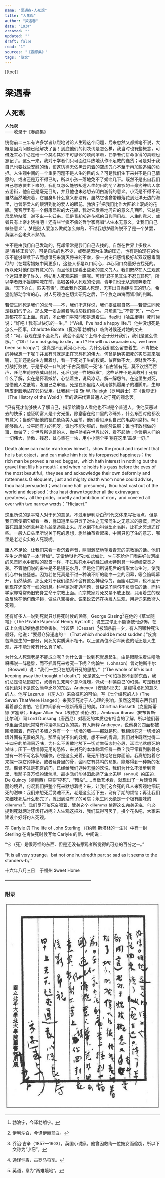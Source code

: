 ```yaml
---
name: "梁遇春-人死观"
title: "人死观"
author: "梁遇春"
date: "1930"
created: ""
updated: ""
draft: false
read: "1"
sources: "《春醪集》"
tags: "散文"
---
```


[[toc]]

# 梁遇春

## 人死观

**人死观**  
——收录于《春醪集》

恍惚前二三年有许多学者热烈地讨论人生观这个问题，后来忽然又都搁笔不说，大概是因为问题已经解决了罢！到底他们的判决词是怎么样，我当时也有些概念，可借近来心中总是给一个莫名其妙不可思议的烦闷罩着，把学者们拼命争得的真理也忘记了。这么一来，我对于学者们只可面红耳热地认作不足教的蠢货；可是对于我自己也要找些安慰的话，使这彷徨无依黑云包着的空虚的心不至于再加些追悔的负担。人生观中间的一个重要问题不是人生的目的么？可是我们生下来并不是自己情愿的，或者还是万不得已的，所以小孩一落地免不了娇啼几下。既然不是出自我们自己意志要生下来的，我们又怎么能够知道人生的目的呢？湘鄂的土豪劣绅给人拿去游街，他自己是毫无目的，并且他也未必想去明白游街的意义。小河是不得不流自然而然地流着，它自身却什么意义都没有，虽然它也曾带瓣落花到汪洋无边的海里，也曾带爱人的眼泪到他的爱人的眼前。勃浪宁[^1]把我们比作大匠轮上滚成的花瓶。我客厅里有一个假康熙彩的大花瓶，我对它发呆地问它的意义几百回，它总是呆呆地站着，说不出一句话来。但是我却知道花瓶的目的同用处。人生的意义，或者只有上帝才晓得吧！还有些半疯不疯的哲学家高唱“人生本无意义，让我们自己做些意义”。梦是随人爱怎么做就怎么做的，不过我想梦最终脱不了是一个梦罢，黄粱不会老煮不熟的。

生不是由我们自己发动的，死却常常是我们自己去找的。自然在世界上多数人是“寿终正寝”的，可是自杀的也不少，或者是因为生活的压迫，也有是怕现在的快乐不能够继续下去而想借死来消灭将来的不幸，像一对夫妇感情极好却双双服毒同尽的（在嫖客娼妓中间更多），这些人都是以口问心，以心问口商量好去找死的。所以死对他们是有意义的，而且他们是看出些死的意义的人。我们既然在人生观这个迷园里走了许久，何妨到人死观来瞧一瞧呢。可惜“君子见其生不忍见其死”，所以学者既不摇旗呐喊在前，高唱各种人死观的论调，青年们也无从追随奔走在后。“天下兴亡，匹夫有责”，因此我作这部人死观，无非出自抛砖引玉的野心，希望能够动学者的心，对人死观也在切实研究之后，下个放之四海而皆准的判断。

若使生同死是我们的父母——不，我们不这样说，我们要征服自然——若使生同死是我们的子女，那么死一定会努着嘴抱怨我们偏心，只知道“生”不管“死”，一心一意都花在生上面。真的，不止我们平常时都是想着生。Hazlitt（哈兹里特）死时候说：“好吧！我有过快乐的一生。”（“Well，I've had a happy life.”）他并没想死是怎么一回事。Charlotte Bronte（夏洛蒂·勃朗特）临终时候还对她的丈夫说：“呵，我现在是不会死的，我会不会呢？上帝不至于分开我们，我们是这么快乐。”（“Oh！I am not going to die，am I？He will not separate us，we have been so happy.”）这真是不到黄河心不死。为什么我们这么留恋着生，不肯把死的神秘想一下呢？并且有时就是正在冥想死的伟大，何曾是确实把死的实质拿来咀嚼，无非还是向生方面着想，看一下死对于生的权威。做官做不大，发财发不多，打战打败仗，于是乎叹一口气说“千古英雄同一死”和“自古皆有死，莫不饮恨而吞声，任他生前何等威风赫赫，死后也是一样的寂寞”。这些话并不是真的对于死有什么了解，实在是怀着嫉妒，心惦着生，说风凉话，解一解怨气。在这里生对死，是借他人之纸笔，发自己之牢骚。死是在那里给人利用做抓爆栗子的猫脚爪，生却嘻皮涎脸地站在旁边受用。让我翻一段 Sir W. Raleigh（罗利爵士）在《世界史》（The History of the World ）里的话来代表普通人对于死的观念罢。

“只有死才能够使人了解自己，指示给骄傲人看他也不过是个普通人，使他厌恶过去的快乐；他证明富人是个穷光蛋，除壅塞在他口里的沙砾外，什么东西对他都没有意义；当他举起他的镜在绝色美人面前，他们看见承认自己的毛病同腐朽。呵！能够动人，公平同有力的死呀，谁也不能劝服的，你能够说服；谁也不敢想做的事，你做了；全世界所谄媚的人，你把他掷在世界以外，看不起他：你曾把人们的一切伟大，骄傲，残忍，雄心集在一块，用小小两个字‘躺在这里’盖尽一切。”

Death alone can make man know himself，show the proud and insolent that he is but object，and can make him hate his forepassed happiness；the rich man be proved a naked beggar，which hath interest in nothing but the gravel that fills his mouth；and when he holds his glass before the eves of the most beautiful，they see and acknowledge their own deformity and rottenness. O eloquent，just and mighty death whom none could advise，thou hast persuaded；what none hath presumed，thou hast cast out of the world and despised：thou hast drawn together all the extravagant greatness，all the pride，cruelty and ambition of man，and covered all over with two narrow words："Hicjacet."

这里所说的是平常人对于死的意见，不过用伊利沙白[^2]时代文体来写壮丽点，但是我们若使把它细看一番，就知道里头只含了对生之无常同生之无意义的感慨，而对着死国里的消息并没有丝毫透露出来。所以倒不如叫做生之哀辞，比死之冥想还好些。一般人口头里所说关于死的思想，剥丝抽茧看起来，中间只包了生的意志，哪里是老老实实的人死观呢。

庸人不足论，让我们来看一看沉着声音，两眼渺茫地望着青天的宗教家的话。他们在生之后编了一本“续编”。天堂地狱也不过如此如此。生与死给他们看来好似河岸的风景同水中反映的影景一样，不过映在水中的经过绿水特别具一种缥缈空灵之美。不管他们说的来生是不是镜花水月，但是他们所说死后的情形太似生时，使我们心中有些疑惑。因为若使死真是不过一种演不断的剧中一会的闭幕，等会笛鸣幕开，仍然续演，那么死对于我们绝对不会有这么神秘似的，而幽明之隔，也不至于到现在还没有一线的消息。科学家对死这问题，含糊说了两句不负责任的话，而科学家却常常仍旧安身立命于宗教上面。而宗教家对死又是不敢正视，只用着生的现象反映在他们西洋镜，做成八宝楼台。说来说去还在执著人生观，用遁词来敷衍人死观。

还有好多人一说到死就只想将死时候的苦痛。George Gissing[^3]在他的《草堂随笔》（The Private Papers of Henry Ryrcroft ）说生之停止不能够使他恐怖，在床上久病却使他想起会害怕。当该萨（Caesar）[^4]被暗杀前一夕，有人问哪种死法最好，他说：“要最仓猝迅速的！（That which should be most sudden.）”疾病苦痛是生的一部分，同死的实质满不相干。以上这两位小窃军阀说的话还是人生观，并不能对死有什么真了解。

为什么人死观老是不能成立呢？为什么谁一说到死就想起生，由是眼睛注着生噜噜囌囌说一阵遁辞，而不抓着死来考究一下呢？约翰生（Johnson）曾对鲍斯韦尔（Boswell）说：“我们一生只在想离开死的思想。”（“The whole of life is but keeping away the thought of death.”）死是这么一个可怕捉摸不到的东西，我们总是设法回避它，或者将生死两个意义混起，做成一种骗自己的幻觉。可是我相信死绝对不是这么简单乏味的东西。Andreyev（安德烈耶夫）是窥得点死的意义的人。他写 Lazarus （《穷人》）来象征死的可怕，写《七个缢死的人》（The Seven That Were Hanged ）来表示死对于人心理的影响。虽然这两篇东西我们看着都会害怕，它们中间都有一段新奇耀目的美。Christina Rossetti（克里斯蒂娜·罗塞蒂），Edgar Allan Poe（埃德加·爱伦·坡），Ambrose Bieree（安布鲁斯·比尔利）同 Lord Dunsang（唐西尼）对着死的本质也有相当的了解，所以他们著作里面说到死常常有种凄凉灰白色的美。有人解释 Andreyev，说他身旁四面都被围墙围着，而在好多墙之外有一个一切墙的墙——那就是死。我相信在这一切墙的墙外面有无限的风光，那里有说不出的好境，想不来的情调。我们对生既然觉得二十四分的单调同乏味，为什么不勇敢地放下一切对生留恋的心思，深深地默想死的滋味；压下一切懦弱无用的恐怖，来对死的本体睇着细看一番？我平常看到骸骨总觉有一种不可名状的痛快，它是这么光着，毫无所怕地站在你面前。我真想抱着它来探一探它的神秘，或者我身里的骨，会同它有共鸣的现象，能够得到一种新的发现。骸骨不过是死宫的门，已经给我们这种无量的欢悦，我们为什么不漫步到宫里，看那千奇万怪的建筑呢。最少我们能够因此遁了生之无聊（ennui）的压迫，De Quincy（德昆西）只将“猝死”、“暗杀”……当做艺术看，就现出了一片瑰奇伟丽的境界，何况我们把整个死来默想着呢？来，让我们这会死的凡人来客观地细玩死的滋味：我们来想死后灵魂不灭，老是这么活下去，没有了期的烦恼；再让我们来细味死后什么都完了，就归到没有了的可哀；永生同灭绝是一个极有趣味的 dilemma[^5]，我们尽可和死亲昵着，赞美这个 dilemma 做得这么完美无疵，何必提到死就两对牙齿打战呢？人生观这把戏，我们玩得可厌了，换个花头吧，大家来建设个好好的人死观。

在 Carlyle 的 The life of John Sterling （《约翰·斯塔林的一生》）中有一封 Sterling 在病快死时候写给 Carlyle 的信，中间说：

“它（死）是很奇怪的东西，但是还没有旁观者所觉得的可悲的百分之一。”

“It is all very strange，but not one hundredth part so sad as it seems to the standers-by.”

十六年八月三日　于福州 Sweet Home

————————————————————

[^1]: 勃浪宁，今译勃朗宁。
[^2]: 伊利沙白，今译伊丽莎白。
[^3]: 乔治·吉辛（1857—1903），英国小说家。他曾因救助一位妓女而偷窃，所以下文称为“小窃”。
[^4]: 通译恺撒，古罗马将军。
[^5]: 英语，意为“两难境地”。

### 附录

![作者手迹](../images/liangyuchun.jpg)
